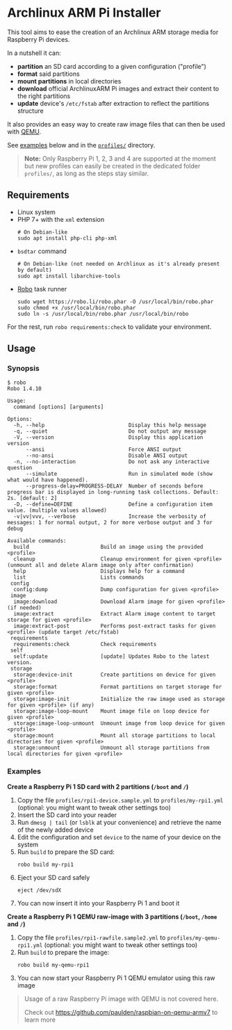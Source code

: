 Archlinux ARM Pi Installer
==========================

This tool aims to ease the creation of an Archlinux ARM storage media for
Raspberry Pi devices.

In a nutshell it can:
- **partition** an SD card according to a given configuration ("profile")
- **format** said partitions
- **mount partitions** in local directories
- **download** official ArchlinuxARM Pi images and extract their content to the
  right partitions
- **update** device's `/etc/fstab` after extraction to reflect the partitions
  structure

It also provides an easy way to create raw image files that can then be
used with [QEMU](https://www.qemu.org/).

See [examples](#examples) below and in the [`profiles/`](profiles/) directory.

> **Note:** Only Raspberry Pi 1, 2, 3 and 4 are supported at the moment but new
  profiles can easily be created in the dedicated folder `profiles/`, as
  long as the steps stay similar.

## Requirements

- Linux system
- PHP 7+ with the `xml` extension
  ```shell
  # On Debian-like
  sudo apt install php-cli php-xml
  ```
- `bsdtar` command
  ```shell
  # On Debian-like (not needed on Archlinux as it's already present by default)
  sudo apt install libarchive-tools
  ```
- [Robo](https://robo.li/) task runner
  ```
  sudo wget https://robo.li/robo.phar -O /usr/local/bin/robo.phar
  sudo chmod +x /usr/local/bin/robo.phar
  sudo ln -s /usr/local/bin/robo.phar /usr/local/bin/robo
  ```

For the rest, run `robo requirements:check` to validate your environment.

## Usage

### Synopsis

```
$ robo
Robo 1.4.10

Usage:
  command [options] [arguments]

Options:
  -h, --help                           Display this help message
  -q, --quiet                          Do not output any message
  -V, --version                        Display this application version
      --ansi                           Force ANSI output
      --no-ansi                        Disable ANSI output
  -n, --no-interaction                 Do not ask any interactive question
      --simulate                       Run in simulated mode (show what would have happened).
      --progress-delay=PROGRESS-DELAY  Number of seconds before progress bar is displayed in long-running task collections. Default: 2s. [default: 2]
  -D, --define=DEFINE                  Define a configuration item value. (multiple values allowed)
  -v|vv|vvv, --verbose                 Increase the verbosity of messages: 1 for normal output, 2 for more verbose output and 3 for debug

Available commands:
  build                       Build an image using the provided <profile>
  cleanup                     Cleanup environment for given <profile> (unmount all and delete Alarm image only after confirmation)
  help                        Displays help for a command
  list                        Lists commands
 config
  config:dump                 Dump configuration for given <profile>
 image
  image:download              Download Alarm image for given <profile> (if needed)
  image:extract               Extract Alarm image content to target storage for given <profile>
  image:extract-post          Performs post-extract tasks for given <profile> (update target /etc/fstab)
 requirements
  requirements:check          Check requirements
 self
  self:update                 [update] Updates Robo to the latest version.
 storage
  storage:device-init         Create partitions on device for given <profile>
  storage:format              Format partitions on target storage for given <profile>
  storage:image-init          Initialize the raw image used as storage for given <profile> (if any)
  storage:image-loop-mount    Mount image file on loop device for given <profile>
  storage:image-loop-unmount  Unmount image from loop device for given <profile>
  storage:mount               Mount all storage partitions to local directories for given <profile>
  storage:unmount             Unmount all storage partitions from local directories for given <profile>
```

### Examples

**Create a Raspberry Pi 1 SD card with 2 partitions (`/boot` and `/`)**

1. Copy the file `profiles/rpi1-device.sample.yml` to `profiles/my-rpi1.yml`
   (optional: you might want to tweak other settings too)
1. Insert the SD card into your reader
1. Run `dmesg | tail` (or `lsblk` at your convenience) and retrieve the
   name of the newly added device
1. Edit the configuration and set `device` to the name of your device
   on the system
1. Run `build` to prepare the SD card:
    ```shell
    robo build my-rpi1
    ```
1. Eject your SD card safely
    ```shell
    eject /dev/sdX
    ```
1. You can now insert it into your Raspberry Pi 1 and boot it

**Create a Raspberry Pi 1 QEMU raw-image with 3 partitions (`/boot`,
  `/home` and `/`)**

1. Copy the file `profiles/rpi1-rawfile.sample2.yml` to
   `profiles/my-qemu-rpi1.yml` (optional: you might want to tweak other
   settings too)
1. Run `build` to prepare the image:
    ```shell
    robo build my-qemu-rpi1
    ```
1. You can now start your Raspberry Pi 1 QEMU emulator using this raw
image

> Usage of a raw Raspberry Pi image with QEMU is not covered here.
> 
> Check out https://github.com/paulden/raspbian-on-qemu-armv7 to learn
> more
